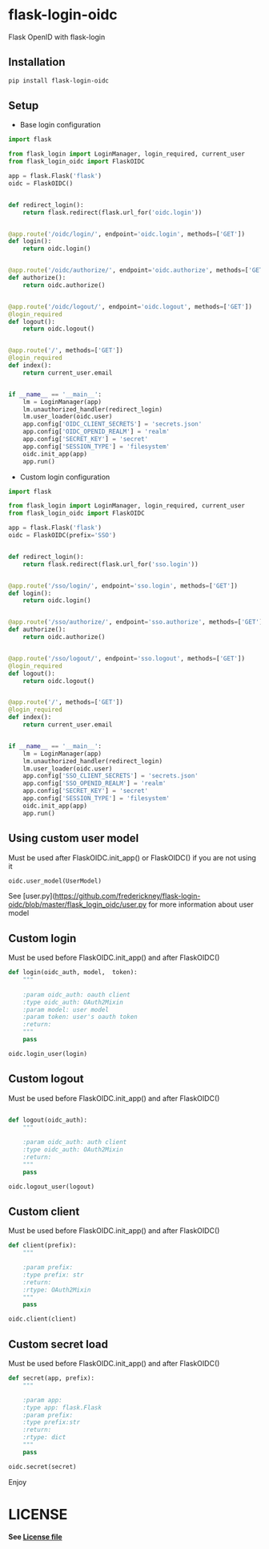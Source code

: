 # flask-login-oidc
Flask OpenID with flask-login

## Installation

```bash
pip install flask-login-oidc
```

## Setup

- Base login configuration

```python 
import flask

from flask_login import LoginManager, login_required, current_user
from flask_login_oidc import FlaskOIDC

app = flask.Flask('flask')
oidc = FlaskOIDC()


def redirect_login():
    return flask.redirect(flask.url_for('oidc.login'))


@app.route('/oidc/login/', endpoint='oidc.login', methods=['GET'])
def login():
    return oidc.login()


@app.route('/oidc/authorize/', endpoint='oidc.authorize', methods=['GET'])
def authorize():
    return oidc.authorize()


@app.route('/oidc/logout/', endpoint='oidc.logout', methods=['GET'])
@login_required
def logout():
    return oidc.logout()


@app.route('/', methods=['GET'])
@login_required
def index():
    return current_user.email


if __name__ == '__main__':
    lm = LoginManager(app)
    lm.unauthorized_handler(redirect_login)
    lm.user_loader(oidc.user)
    app.config['OIDC_CLIENT_SECRETS'] = 'secrets.json'
    app.config['OIDC_OPENID_REALM'] = 'realm'
    app.config['SECRET_KEY'] = 'secret'
    app.config['SESSION_TYPE'] = 'filesystem'
    oidc.init_app(app)
    app.run()

```

- Custom login configuration

```python
import flask

from flask_login import LoginManager, login_required, current_user
from flask_login_oidc import FlaskOIDC

app = flask.Flask('flask')
oidc = FlaskOIDC(prefix='SSO')


def redirect_login():
    return flask.redirect(flask.url_for('sso.login'))


@app.route('/sso/login/', endpoint='sso.login', methods=['GET'])
def login():
    return oidc.login()


@app.route('/sso/authorize/', endpoint='sso.authorize', methods=['GET'])
def authorize():
    return oidc.authorize()


@app.route('/sso/logout/', endpoint='sso.logout', methods=['GET'])
@login_required
def logout():
    return oidc.logout()


@app.route('/', methods=['GET'])
@login_required
def index():
    return current_user.email


if __name__ == '__main__':
    lm = LoginManager(app)
    lm.unauthorized_handler(redirect_login)
    lm.user_loader(oidc.user)
    app.config['SSO_CLIENT_SECRETS'] = 'secrets.json'
    app.config['SSO_OPENID_REALM'] = 'realm'
    app.config['SECRET_KEY'] = 'secret'
    app.config['SESSION_TYPE'] = 'filesystem'
    oidc.init_app(app)
    app.run()
```

## Using custom user model

Must be used after FlaskOIDC.init_app() or FlaskOIDC() if you are not using it

```python
oidc.user_model(UserModel)
```

See [user.py](https://github.com/frederickney/flask-login-oidc/blob/master/flask_login_oidc/user.py for more information about user model

## Custom login

Must be used before FlaskOIDC.init_app() and after FlaskOIDC()

```python
def login(oidc_auth, model,  token):
    """
    
    :param oidc_auth: oauth client
    :type oidc_auth: OAuth2Mixin
    :param model: user model
    :param token: user's oauth token
    :return: 
    """
    pass

oidc.login_user(login)
```

## Custom logout

Must be used before FlaskOIDC.init_app() and after FlaskOIDC()

```python

def logout(oidc_auth):
    """
    
    :param oidc_auth: auth client
    :type oidc_auth: OAuth2Mixin
    :return: 
    """
    pass

oidc.logout_user(logout)
```

## Custom client

Must be used before FlaskOIDC.init_app() and after FlaskOIDC()

```python
def client(prefix):
    """

    :param prefix:
    :type prefix: str
    :return:
    :rtype: OAuth2Mixin
    """
    pass

oidc.client(client)
```

## Custom secret load

Must be used before FlaskOIDC.init_app() and after FlaskOIDC()

```python
def secret(app, prefix):
    """

    :param app:
    :type app: flask.Flask
    :param prefix:
    :type prefix:str
    :return:
    :rtype: dict
    """
    pass

oidc.secret(secret)
```

Enjoy

# LICENSE

#### See [License file](LICENSE)
